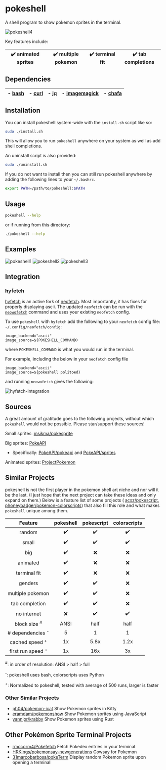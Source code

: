 # pokeshell
A shell program to show pokemon sprites in the terminal.

![pokeshell4](https://user-images.githubusercontent.com/17132214/157562228-6ee73b46-9287-45de-823b-e7c43001b00e.gif)

Key features include:

| ✔️ animated sprites | ✔️ multiple pokemon | ✔️ terminal fit | ✔️ tab completions |
|:-:|:-:|:-:|:-:|

## Dependencies

| - [bash](https://www.gnu.org/software/bash/) | - [curl](https://curl.se/) | - [jq](https://stedolan.github.io/jq/) | - [imagemagick](https://imagemagick.org/) | - [chafa](https://github.com/hpjansson/chafa/) |
|:-:|:-:|:-:|:-:|:-:|

## Installation

You can install pokeshell system-wide with the `install.sh` script like so:
```bash
sudo ./install.sh
```

This will allow you to run `pokeshell` anywhere on your system as well as add
shell completions.

An uninstall script is also provided:
```bash
sudo ./uninstall.sh
```

If you do not want to install then you can still run pokeshell anywhere
by adding the following lines to your `~/.bashrc`.

```bash
export PATH=/path/to/pokeshell:$PATH
```

## Usage

```bash
pokeshell --help
```

or if running from this directory:
```bash
./pokeshell --help
```

## Examples
![pokeshell1](https://user-images.githubusercontent.com/17132214/157558398-580213fa-3f46-4332-a24e-71bab1c4d033.png)
![pokeshell2](https://user-images.githubusercontent.com/17132214/157558403-8b83eb3d-4e54-44af-b05e-e3cb9a0d1ab3.png)
![pokeshell3](https://user-images.githubusercontent.com/17132214/157558404-ca22357f-7d21-41b4-9cad-282c863205f5.png)

## Integration

### hyfetch
[hyfetch](https://github.com/hykilpikonna/hyfetch) is an active fork of
[neofetch](https://github.com/dylanaraps/neofetch). Most importantly, it
has fixes for properly displaying ascii. The updated `neofetch` can be run
with the [`neowofetch`](https://github.com/hykilpikonna/hyfetch#running-updated-original-neofetch)
command and uses your existing `neofetch` config.

To use `pokeshell` with `hyfetch` add the following to your `neofetch`
config file: `~/.config/neofetch/config`:
```
image_backend="ascii"
image_source=$(POKESHELL_COMMAND)
```
where `POKESHELL_COMMAND` is what you would run in the terminal.

For example, including the below in your `neofetch` config file
```
image_backend="ascii"
image_source=${pokeshell politoed)
```
and running `neowofetch` gives the following:

![hyfetch-integration](https://user-images.githubusercontent.com/17132214/188514218-60248920-8361-4bc6-93cd-75accfafa04f.png)

## Sources
A great amount of gratitude goes to the following projects, without which
`pokeshell` would not be possible. Please star/support these sources!

Small sprites: [msikma/pokesprite](https://github.com/msikma/pokesprite)

Big sprites: [PokeAPI](https://pokeapi.co/)
- Specifically: [PokeAPI/pokeapi](https://github.com/PokeAPI/pokeapi) and [PokeAPI/sprites](https://github.com/PokeAPI/sprites)

Animated sprites: [ProjectPokemon](https://projectpokemon.org/home/docs/spriteindex_148)

## Similar Projects
pokeshell is not the first player in the pokemon shell art niche and nor will it
be the last. (I just hope that the next project can take these ideas and only
expand on them.) Below is a feature list of some projects (
[acxz/pokescript](https://github.com/acxz/pokescript),
[phoneybadger/pokemon-colorscripts](https://gitlab.com/phoneybadger/pokemon-colorscripts))
that also fill this role and what makes `pokeshell` unique among them.

| **Feature**      | **pokeshell** | **pokescript** | **colorscripts** |
|:----------------:|:-------------:|:--------------:|:----------------:|
| random           | ✔️             | ✔️              | ✔️                |
| small            | ✔️             | ✔️              | ✔️                |
| big              | ✔️             | ❌             | ❌               |
| animated         | ✔️             | ❌             | ❌               |
| terminal fit     | ✔️             | ❌             | ❌               |
| genders          | ✔️             | ✔️              | ❌               |
| multiple pokemon | ✔️             | ✔️              | ❌               |
| tab completion   | ✔️             | ✔️              | ❌               |
| no internet      | ❌            | ✔️              | ✔️                |
| block size <sup>#</sup>      | ANSI | half        | half             |
| # dependencies <sup>-</sup>  | 5  | 1             | 1                |
| cached speed <sup>+</sup>    | 1x | 5.8x          | 1.2x             |
| first run speed <sup>+</sup> | 1x | 16x           | 3x               |

<sup>#</sup>: in order of resolution: ANSI > half > full

<sup>-</sup>: pokeshell uses bash, colorscripts uses Python

<sup>+</sup>: Normalized to pokeshell, tested with average of 500 runs, larger
is faster

### Other Similar Projects
- [ph04/pokemon-icat](https://github.com/ph04/pokemon-icat)
    Show Pokemon sprites in Kitty
- [eramdam/pokemonshow](https://github.com/eramdam/pokemonshow)
    Show Pokemon sprites using JavaScript
- [yannjor/krabby](https://github.com/yannjor/krabby)
    Show Pokemon sprites using Rust

## Other Pokémon Sprite Terminal Projects
- [rmccorm4/Pokefetch](https://github.com/rmccorm4/pokefetch)
    Fetch Pokedex entries in your terminal
- [HRKings/pokemonsay-newgenerations](https://github.com/HRKings/pokemonsay-newgenerations)
    Cowsay for Pokemon
- [31marcobarbosa/pokeTerm](https://github.com/31marcobarbosa/pokeTerm)
    Display random Pokemon sprite upon opening a terminal
